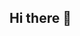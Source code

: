 ## Hi there 👋

<!--
**LindaFrank/LindaFrank** is a ✨ _special_ ✨ repository because its `README.md` (this file) appears on your GitHub profile.

Here are some ideas to get you started:

- 🔭 I’m currently working on ...TBD
- 🌱 I’m currently learning ...like a mycelium

